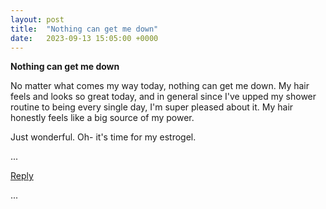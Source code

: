 ```yaml
---
layout: post
title:  "Nothing can get me down"
date:   2023-09-13 15:05:00 +0000
---
```


**Nothing can get me down**

No matter what comes my way today, nothing can get me down. My hair feels and looks so great today, and in general since I've upped my shower routine to being every single day, I'm super pleased about it. My hair honestly feels like a big source of my power.

Just wonderful. Oh- it's time for my estrogel.

...

<a href="mailto:TheNovimatrem@protonmail.ch?subject=RE%3A%20Social%20post%20-%20Nothing%20can%20get%20me%20down">Reply</a>

...


